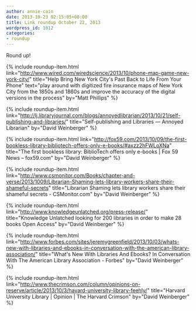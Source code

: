 ```yaml
---
author: annie-cain
date: 2013-10-23 02:15:05+00:00
title: Link roundup October 22, 2013
wordpress_id: 1812
categories:
- roundup
---
```


Round up!

{% include roundup-item.html
  link="http://www.wired.com/wiredscience/2013/10/phone-map-game-new-york-city/"
  title="Help Bring New York City's Past Back to Life From Your Phone"
  text="play around with digitized fire insurance maps of New York City from the 1850s and 1860s and improve the accuracy of the digital versions in the process"
  by="Matt Phillips"
%}

{% include roundup-item.html
  link="http://lj.libraryjournal.com/blogs/annoyedlibrarian/2013/10/21/self-publishing-and-libraries/"
  title="Self-publishing and Libraries — Annoyed Librarian"
  by="David Weinberger"
%}

{% include roundup-item.html
  link="http://fox59.com/2013/10/09/the-first-bookless-library-bibliotech-offers-only-e-books/#axzz2hFWLoXNa"
  title="The first bookless library: BiblioTech offers only e-books | Fox 59 News – fox59.com"
  by="David Weinberger"
%}

{% include roundup-item.html
  link="http://www.csmonitor.com/Books/chapter-and-verse/2013/1009/Librarian-Shaming-lets-library-workers-share-their-shameful-secrets"
  title="Librarian Shaming lets library workers share their shameful secrets - CSMonitor.com"
  by="David Weinberger"
%}

{% include roundup-item.html
  link="http://www.knowledgeunlatched.org/press-release/"
  title="Knowledge Unlatched looking for 200 libraries in order to make 28 books Open Access"
  by="David Weinberger"
%}

{% include roundup-item.html
  link="http://www.forbes.com/sites/jeremygreenfield/2013/10/03/whats-new-with-libraries-and-ebooks-in-conversation-with-the-american-library-association/"
  title="What's New With Libraries And Ebooks? In Conversation With The American Library Association - Forbes"
  by="David Weinberger"
%}

{% include roundup-item.html
  link="http://www.thecrimson.com/column/opinions-on-reserve/article/2013/10/3/havard-university-library-feehly/"
  title="Harvard University Library | Opinion | The Harvard Crimson"
  by="David Weinberger"
%}
